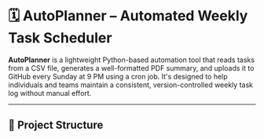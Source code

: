 # 🗓️ AutoPlanner – Automated Weekly Task Scheduler

**AutoPlanner** is a lightweight Python-based automation tool that reads tasks from a CSV file, generates a well-formatted PDF summary, and uploads it to GitHub every Sunday at 9 PM using a cron job. It's designed to help individuals and teams maintain a consistent, version-controlled weekly task log without manual effort.

---

## 📁 Project Structure

